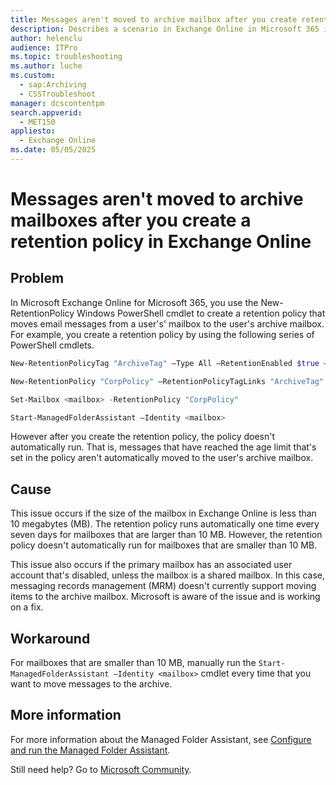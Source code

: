 ```yaml
---
title: Messages aren't moved to archive mailbox after you create retention policy
description: Describes a scenario in Exchange Online in Microsoft 365 in which a retention policy that you create to move messages to a user's archive mailbox doesn't automatically run. Provides a workaround.
author: helenclu
audience: ITPro
ms.topic: troubleshooting
ms.author: luche
ms.custom: 
  - sap:Archiving
  - CSSTroubleshoot
manager: dcscontentpm
search.appverid: 
  - MET150
appliesto: 
  - Exchange Online
ms.date: 05/05/2025
---
```


# Messages aren't moved to archive mailboxes after you create a retention policy in Exchange Online

## Problem

In Microsoft Exchange Online for Microsoft 365, you use the New-RetentionPolicy Windows PowerShell cmdlet to create a retention policy that moves email messages from a user's' mailbox to the user's archive mailbox. For example, you create a retention policy by using the following series of PowerShell cmdlets.

```powershell
New-RetentionPolicyTag "ArchiveTag" –Type All –RetentionEnabled $true –AgeLimitForRetention 90 –RetentionAction MoveToArchive 

New-RetentionPolicy "CorpPolicy" –RetentionPolicyTagLinks "ArchiveTag" 

Set-Mailbox <mailbox> -RetentionPolicy "CorpPolicy" 

Start-ManagedFolderAssistant –Identity <mailbox>
```

However after you create the retention policy, the policy doesn't automatically run. That is, messages that have reached the age limit that's set in the policy aren't automatically moved to the user's archive mailbox. 

## Cause 

This issue occurs if the size of the mailbox in Exchange Online is less than 10 megabytes (MB). The retention policy runs automatically one time every seven days for mailboxes that are larger than 10 MB. However, the retention policy doesn't automatically run for mailboxes that are smaller than 10 MB.

This issue also occurs if the primary mailbox has an associated user account that's disabled, unless the mailbox is a shared mailbox. In this case, messaging records management (MRM) doesn't currently support moving items to the archive mailbox. Microsoft is aware of the issue and is working on a fix.

## Workaround 

For mailboxes that are smaller than 10 MB, manually run the `Start-ManagedFolderAssistant –Identity <mailbox>` cmdlet every time that you want to move messages to the archive.

## More information

For more information about the Managed Folder Assistant, see [Configure and run the Managed Folder Assistant](/Exchange/policy-and-compliance/mrm/configure-managed-folder-assistant?view=exchserver-2019&preserve-view=true).

Still need help? Go to [Microsoft Community](https://answers.microsoft.com/).
